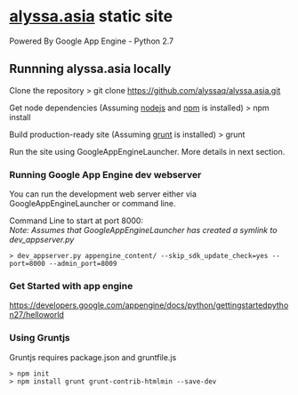 [alyssa.asia](www.alyssa.asia) static site
=========

Powered By Google App Engine - Python 2.7

## Runnning alyssa.asia locally
Clone the repository
    > git clone https://github.com/alyssaq/alyssa.asia.git

Get node dependencies (Assuming [nodejs](nodejs.org) and [npm](npmjs.org) is installed)
    > npm install

Build production-ready site (Assuming [grunt](gruntjs.com) is installed)
    > grunt 

Run the site using GoogleAppEngineLauncher. 
More details in next section.

### Running Google App Engine dev webserver
You can run the development web server either via GoogleAppEngineLauncher or command line.

Command Line to start at port 8000:    
*Note: Assumes that GoogleAppEngineLauncher has created a symlink to dev_appserver.py* 

    > dev_appserver.py appengine_content/ --skip_sdk_update_check=yes --port=8000 --admin_port=8009

### Get Started with app engine
https://developers.google.com/appengine/docs/python/gettingstartedpython27/helloworld

### Using Gruntjs
Gruntjs requires package.json and gruntfile.js   

    > npm init   
    > npm install grunt grunt-contrib-htmlmin --save-dev
